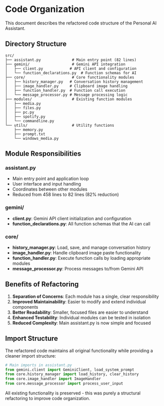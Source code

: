 # Code Organization

This document describes the refactored code structure of the Personal AI Assistant.

## Directory Structure

```
src/
├── assistant.py              # Main entry point (82 lines)
├── gemini/                   # Gemini API integration
│   ├── client.py            # API client and configuration
│   └── function_declarations.py  # Function schemas for AI
├── core/                     # Core functionality modules  
│   ├── history_manager.py   # Conversation history management
│   ├── image_handler.py     # Clipboard image handling
│   ├── function_handler.py  # Function call execution
│   └── message_processor.py # Message processing logic
├── modules/                  # Existing function modules
│   ├── media.py
│   ├── files.py
│   ├── pc.py
│   ├── spotify.py
│   └── commandline.py
└── utils/                    # Utility functions
    ├── memory.py
    ├── prompt.txt
    └── windows_media.py
```

## Module Responsibilities

### assistant.py
- Main entry point and application loop
- User interface and input handling
- Coordinates between other modules
- Reduced from 458 lines to 82 lines (82% reduction)

### gemini/
- **client.py**: Gemini API client initialization and configuration
- **function_declarations.py**: All function schemas that the AI can call

### core/
- **history_manager.py**: Load, save, and manage conversation history
- **image_handler.py**: Handle clipboard image paste functionality  
- **function_handler.py**: Execute function calls by loading appropriate modules
- **message_processor.py**: Process messages to/from Gemini API

## Benefits of Refactoring

1. **Separation of Concerns**: Each module has a single, clear responsibility
2. **Improved Maintainability**: Easier to modify and extend individual components
3. **Better Readability**: Smaller, focused files are easier to understand
4. **Enhanced Testability**: Individual modules can be tested in isolation
5. **Reduced Complexity**: Main assistant.py is now simple and focused

## Import Structure

The refactored code maintains all original functionality while providing a cleaner import structure:

```python
# Main imports in assistant.py
from gemini.client import GeminiClient, load_system_prompt
from core.history_manager import load_history, clear_history
from core.image_handler import ImageHandler
from core.message_processor import process_user_input
```

All existing functionality is preserved - this was purely a structural refactoring to improve code organization.